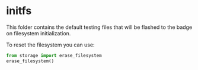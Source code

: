 # initfs

This folder contains the default testing files that will be flashed to the badge
on filesystem initialization.

To reset the filesystem you can use:

```python
from storage import erase_filesystem
erase_filesystem()
```
